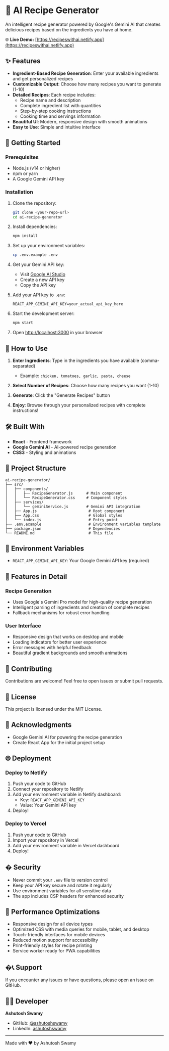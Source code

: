 # 🍳 AI Recipe Generator

An intelligent recipe generator powered by Google's Gemini AI that creates delicious recipes based on the ingredients you have at home.

🌐 **Live Demo:** [https://recipeswithai.netlify.app](https://recipeswithai.netlify.app)

## ✨ Features

- **Ingredient-Based Recipe Generation**: Enter your available ingredients and get personalized recipes
- **Customizable Output**: Choose how many recipes you want to generate (1-10)
- **Detailed Recipes**: Each recipe includes:
  - Recipe name and description
  - Complete ingredient list with quantities
  - Step-by-step cooking instructions
  - Cooking time and servings information
- **Beautiful UI**: Modern, responsive design with smooth animations
- **Easy to Use**: Simple and intuitive interface

## 🚀 Getting Started

### Prerequisites

- Node.js (v14 or higher)
- npm or yarn
- A Google Gemini API key

### Installation

1. Clone the repository:

   ```bash
   git clone <your-repo-url>
   cd ai-recipe-generator
   ```

2. Install dependencies:

   ```bash
   npm install
   ```

3. Set up your environment variables:

   ```bash
   cp .env.example .env
   ```

4. Get your Gemini API key:

   - Visit [Google AI Studio](https://makersuite.google.com/app/apikey)
   - Create a new API key
   - Copy the API key

5. Add your API key to `.env`:

   ```
   REACT_APP_GEMINI_API_KEY=your_actual_api_key_here
   ```

6. Start the development server:

   ```bash
   npm start
   ```

7. Open [http://localhost:3000](http://localhost:3000) in your browser

## 🎯 How to Use

1. **Enter Ingredients**: Type in the ingredients you have available (comma-separated)

   - Example: `chicken, tomatoes, garlic, pasta, cheese`

2. **Select Number of Recipes**: Choose how many recipes you want (1-10)

3. **Generate**: Click the "Generate Recipes" button

4. **Enjoy**: Browse through your personalized recipes with complete instructions!

## 🛠️ Built With

- **React** - Frontend framework
- **Google Gemini AI** - AI-powered recipe generation
- **CSS3** - Styling and animations

## 📁 Project Structure

```
ai-recipe-generator/
├── src/
│   ├── components/
│   │   ├── RecipeGenerator.js      # Main component
│   │   └── RecipeGenerator.css     # Component styles
│   ├── services/
│   │   └── geminiService.js        # Gemini API integration
│   ├── App.js                       # Root component
│   ├── App.css                      # Global styles
│   └── index.js                     # Entry point
├── .env.example                     # Environment variables template
├── package.json                     # Dependencies
└── README.md                        # This file
```

## 🔑 Environment Variables

- `REACT_APP_GEMINI_API_KEY`: Your Google Gemini API key (required)

## 🎨 Features in Detail

### Recipe Generation

- Uses Google's Gemini Pro model for high-quality recipe generation
- Intelligent parsing of ingredients and creation of complete recipes
- Fallback mechanisms for robust error handling

### User Interface

- Responsive design that works on desktop and mobile
- Loading indicators for better user experience
- Error messages with helpful feedback
- Beautiful gradient backgrounds and smooth animations

## 🤝 Contributing

Contributions are welcome! Feel free to open issues or submit pull requests.

## 📝 License

This project is licensed under the MIT License.

## 🙏 Acknowledgments

- Google Gemini AI for powering the recipe generation
- Create React App for the initial project setup

## 🌐 Deployment

### Deploy to Netlify

1. Push your code to GitHub
2. Connect your repository to Netlify
3. Add your environment variable in Netlify dashboard:
   - Key: `REACT_APP_GEMINI_API_KEY`
   - Value: Your Gemini API key
4. Deploy!

### Deploy to Vercel

1. Push your code to GitHub
2. Import your repository in Vercel
3. Add your environment variable in Vercel dashboard
4. Deploy!

## � Security

- Never commit your `.env` file to version control
- Keep your API key secure and rotate it regularly
- Use environment variables for all sensitive data
- The app includes CSP headers for enhanced security

## 🚀 Performance Optimizations

- Responsive design for all device types
- Optimized CSS with media queries for mobile, tablet, and desktop
- Touch-friendly interfaces for mobile devices
- Reduced motion support for accessibility
- Print-friendly styles for recipe printing
- Service worker ready for PWA capabilities

## �📞 Support

If you encounter any issues or have questions, please open an issue on GitHub.

## 👨‍💻 Developer

**Ashutosh Swamy**

- GitHub: [@ashutoshswamy](https://github.com/ashutoshswamy)
- LinkedIn: [ashutoshswamy](https://linkedin.com/in/ashutoshswamy)

---

Made with ❤️ by Ashutosh Swamy
